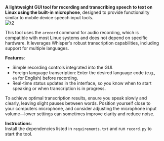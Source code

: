 **A lightweight GUI tool for recording and transcribing speech to text on Linux using the built-in microphone**, designed to provide functionality similar to mobile device speech input tools.<br>
![t2](https://github.com/user-attachments/assets/4822348d-c006-498b-b0f2-806259a62020)<br>

This tool uses the `arecord` command for audio recording, which is compatible with most Linux systems and does not depend on specific hardware. It leverages Whisper's robust transcription capabilities, including support for multiple languages. 

**Features**:
- Simple recording controls integrated into the GUI.
- Foreign language transcription: Enter the desired language code (e.g., `en` for English) before recording.  
- Real-time status updates in the interface, so you know when to start speaking or when transcription is in progress. 

To achieve optimal transcription results, ensure you speak slowly and clearly, leaving slight pauses between words. Position yourself close to your computers microphone, and consider adjusting the microphone input volume—lower settings can sometimes improve clarity and reduce noise.  

**Instructions**:  
Install the dependencies listed in `requirements.txt` and run `record.py` to start the tool.
